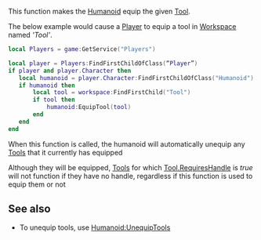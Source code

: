 This function makes the [Humanoid](https://developer.roblox.com/en-us/api-reference/class/Humanoid) equip the given [Tool](https://developer.roblox.com/en-us/api-reference/class/Tool).

The below example would cause a [Player](https://developer.roblox.com/en-us/api-reference/class/Player) to equip a tool in [Workspace](https://developer.roblox.com/en-us/api-reference/class/Workspace) named _'Tool'_.

 ```lua
local Players = game:GetService("Players")

local player = Players:FindFirstChildOfClass(“Player”)
if player and player.Character then
    local humanoid = player.Character:FindFirstChildOfClass("Humanoid")
    if humanoid then
        local tool = workspace:FindFirstChild("Tool")
        if tool then
            humanoid:EquipTool(tool)
        end
    end
end
```

When this function is called, the humanoid will automatically unequip any [Tools](https://developer.roblox.com/en-us/api-reference/class/Tool) that it currently has equipped

Although they will be equipped, [Tools](https://developer.roblox.com/en-us/api-reference/class/Tool) for which [Tool.RequiresHandle](https://developer.roblox.com/en-us/api-reference/property/Tool/RequiresHandle) is _true_ will not function if they have no handle, regardless if this function is used to equip them or not

See also
--------

*   To unequip tools, use [Humanoid:UnequipTools](https://developer.roblox.com/en-us/api-reference/function/Humanoid/UnequipTools)